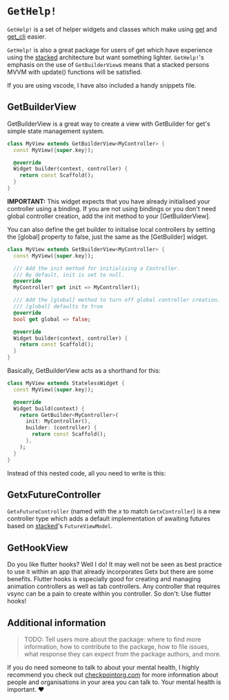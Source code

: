 # `GetHelp!`

`GetHelp!` is a set of helper widgets and classes which make using [get](https://pub.dev/packages/get) and [get_cli](https://pub.dev/packages/get_cli) easier.

`GetHelp!` is also a great package for users of get which have experience using the [stacked](https://pub.dev/packages/stacked) architecture but want something lighter. `GetHelp!`'s emphasis on the use of `GetBuilderView`s means that a stacked persons MVVM with update() functions will be satisfied.

If you are using vscode, I have also included a handy snippets file.

## GetBuilderView

GetBuilderView is a great way to create a view with GetBuilder for get's simple state management system.

```dart
class MyView extends GetBuilderView<MyController> {
  const MyView({super.key});

  @override
  Widget builder(context, controller) {
    return const Scaffold();
  }
}
```

**IMPORTANT:**
This widget expects that you have already initialised your controller using a binding.
If you are not using bindings or you don't need global controller creation, add the init method to your [GetBuilderView].

You can also define the get builder to initialise local controllers by setting the [global] property to false, just the same as the [GetBuilder] widget.

```dart
class MyView extends GetBuilderView<MyController> {
  const MyView({super.key});

  /// Add the init method for initialising a Controller.
  /// By default, init is set to null.
  @override
  MyController? get init => MyController();

  /// Add the [global] method to turn off global controller creation.
  /// [global] defaults to true
  @override
  bool get global => false;

  @override
  Widget builder(context, controller) {
    return const Scaffold();
  }
}
```

Basically, GetBuilderView acts as a shorthand for this:

```dart
class MyView extends StatelessWidget {
  const MyView({super.key});

  @override
  Widget build(context) {
    return GetBuilder<MyController>(
      init: MyController(),
      builder: (controller) {
        return const Scaffold();
      },
    );
  }
}
```

Instead of this nested code, all you need to write is this:

## GetxFutureController

`GetxFutureController` (named with the _x_ to match `GetxController`) is a new controller type which adds a default implementation of awaiting futures based on [stacked](https://pub.dev/packages/stacked)'s `FutureViewModel`.

## GetHookView

Do you like flutter hooks? Well I do! It may well not be seen as best practice to use it within an app that already incorporates Getx but there are some benefits. Flutter hooks is especially good for creating and managing animation controllers as well as tab controllers. Any controller that requires vsync can be a pain to create within you controller. So don't: Use flutter hooks!

## Additional information

> TODO: Tell users more about the package: where to find more information, how to
contribute to the package, how to file issues, what response they can expect
from the package authors, and more.


If you do need someone to talk to about your mental health, I highly recommend you check out [checkpointorg.com](https://checkpointorg.com/global/) for more information about people and organisations in your area you can talk to. Your mental health is important. ❤️
